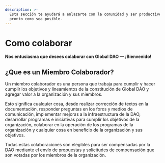 ```yaml
---
description: >-
  Esta sección te ayudará a enlazarte con la comunidad y ser productivo tan
  pronto como sea posible.
---
```


# Como colaborar

 **Nos entusiasma que desees colaborar con Global DAO — ¡Bienvenido!**

## ¿Que es un Miembro Colaborador? <a id="docs-internal-guid-8e7eef8c-7fff-f9be-b030-3d0ebecba9cb"></a>

Un miembro colaborador es una persona que trabaja para cumplir y hacer cumplir los objetivos y lineamientos de la constitución de Global DAO y agregar valor a la organización y sus miembros.

Esto significa cualquier cosa, desde realizar corrección de textos en la documentación, responder preguntas en los foros y medios de comunicación, implementar mejoras a la infraestructura de la DAO, desarrollar programas e iniciativas para cumplir los objetivos de la organización, colaborar en la operación de los programas de la organización y cualquier cosa en beneficio de la organización y sus objetivos.

Todas estas colaboraciones son elegibles para ser compensadas por la DAO mediante el envío de propuestas y solicitudes de compensación que son votadas por los miembros de la organización.



